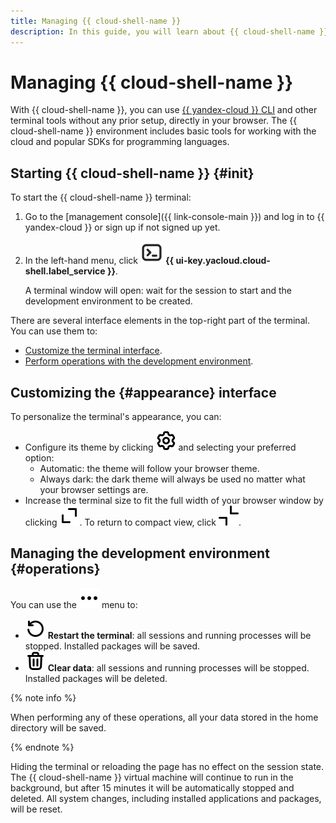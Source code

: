 ```yaml
---
title: Managing {{ cloud-shell-name }}
description: In this guide, you will learn about {{ cloud-shell-name }} settings and management features in the console interface.
---
```


# Managing {{ cloud-shell-name }}

With {{ cloud-shell-name }}, you can use [{{ yandex-cloud }} CLI](../../cli/) and other terminal tools without any prior setup, directly in your browser. The {{ cloud-shell-name }} environment includes basic tools for working with the cloud and popular SDKs for programming languages.

## Starting {{ cloud-shell-name }} {#init}

To start the {{ cloud-shell-name }} terminal:

1. Go to the [management console]({{ link-console-main }}) and log in to {{ yandex-cloud }} or sign up if not signed up yet.

1. In the left-hand menu, click ![Cloud Shell](../../_assets/console-icons/cloud-shell.svg) **{{ ui-key.yacloud.cloud-shell.label_service }}**.

    A terminal window will open: wait for the session to start and the development environment to be created.

There are several interface elements in the top-right part of the terminal. You can use them to:
* [Customize the terminal interface](#appearance).
* [Perform operations with the development environment](#operations).

## Customizing the {#appearance} interface

To personalize the terminal's appearance, you can:

* Configure its theme by clicking ![icon](../../_assets/console-icons/gear.svg) and selecting your preferred option:
  * Automatic: the theme will follow your browser theme.
  * Always dark: the dark theme will always be used no matter what your browser settings are.
* Increase the terminal size to fit the full width of your browser window by clicking ![icon](../../_assets/console-icons/chevrons-expand-up-right.svg). To return to compact view, click ![icon](../../_assets/console-icons/chevrons-collapse-up-right.svg).

## Managing the development environment {#operations}

You can use the ![icon](../../_assets/console-icons/ellipsis.svg) menu to:
* ![icon](../../_assets/console-icons/arrow-rotate-left.svg) **Restart the terminal**: all sessions and running processes will be stopped. Installed packages will be saved.
* ![icon](../../_assets/console-icons/trash-bin.svg) **Clear data**: all sessions and running processes will be stopped. Installed packages will be deleted.

{% note info %}

When performing any of these operations, all your data stored in the home directory will be saved.

{% endnote %}

Hiding the terminal or reloading the page has no effect on the session state. The {{ cloud-shell-name }} virtual machine will continue to run in the background, but after 15 minutes it will be automatically stopped and deleted. All system changes, including installed applications and packages, will be reset.
